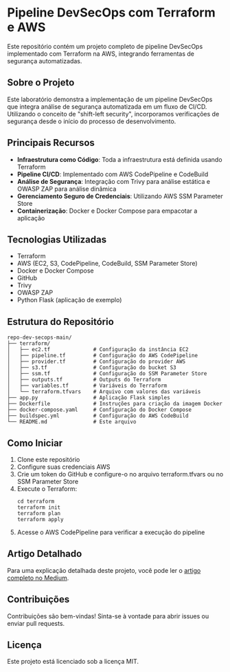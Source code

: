 # Pipeline DevSecOps com Terraform e AWS

Este repositório contém um projeto completo de pipeline DevSecOps implementado com Terraform na AWS, integrando ferramentas de segurança automatizadas.

## Sobre o Projeto

Este laboratório demonstra a implementação de um pipeline DevSecOps que integra análise de segurança automatizada em um fluxo de CI/CD. Utilizando o conceito de "shift-left security", incorporamos verificações de segurança desde o início do processo de desenvolvimento.

## Principais Recursos

- **Infraestrutura como Código**: Toda a infraestrutura está definida usando Terraform
- **Pipeline CI/CD**: Implementado com AWS CodePipeline e CodeBuild
- **Análise de Segurança**: Integração com Trivy para análise estática e OWASP ZAP para análise dinâmica
- **Gerenciamento Seguro de Credenciais**: Utilizando AWS SSM Parameter Store
- **Containerização**: Docker e Docker Compose para empacotar a aplicação

## Tecnologias Utilizadas

- Terraform
- AWS (EC2, S3, CodePipeline, CodeBuild, SSM Parameter Store)
- Docker e Docker Compose
- GitHub
- Trivy
- OWASP ZAP
- Python Flask (aplicação de exemplo)

## Estrutura do Repositório

```
repo-dev-secops-main/
├── terraform/
│   ├── ec2.tf              # Configuração da instância EC2
│   ├── pipeline.tf         # Configuração do AWS CodePipeline
│   ├── provider.tf         # Configuração do provider AWS
│   ├── s3.tf               # Configuração do bucket S3
│   ├── ssm.tf              # Configuração do SSM Parameter Store
│   ├── outputs.tf          # Outputs do Terraform
│   ├── variables.tf        # Variáveis do Terraform
│   └── terraform.tfvars    # Arquivo com valores das variáveis
├── app.py                  # Aplicação Flask simples
├── Dockerfile              # Instruções para criação da imagem Docker
├── docker-compose.yaml     # Configuração do Docker Compose
├── buildspec.yml           # Configuração do AWS CodeBuild
└── README.md               # Este arquivo
```

## Como Iniciar

1. Clone este repositório
2. Configure suas credenciais AWS
3. Crie um token do GitHub e configure-o no arquivo terraform.tfvars ou no SSM Parameter Store
4. Execute o Terraform:
   ```
   cd terraform
   terraform init
   terraform plan
   terraform apply
   ```
5. Acesse o AWS CodePipeline para verificar a execução do pipeline

## Artigo Detalhado

Para uma explicação detalhada deste projeto, você pode ler o [artigo completo no Medium](https://medium.com/@dreimao).

## Contribuições

Contribuições são bem-vindas! Sinta-se à vontade para abrir issues ou enviar pull requests.

## Licença

Este projeto está licenciado sob a licença MIT.

